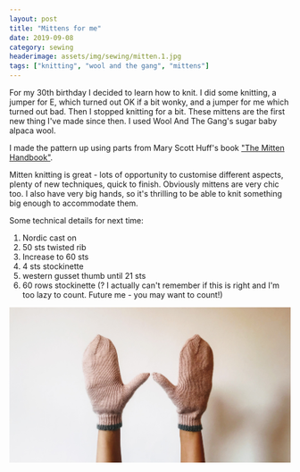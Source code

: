 ```yaml
---
layout: post
title: "Mittens for me"
date: 2019-09-08
category: sewing
headerimage: assets/img/sewing/mitten.1.jpg
tags: ["knitting", "wool and the gang", "mittens"]
---
```


For my 30th birthday I decided to learn how to knit. I did some knitting, a jumper for E, which turned out OK if a bit wonky, and a jumper for me which turned out bad. Then I stopped knitting for a bit. These mittens are the first new thing I've made since then. I used Wool And The Gang's sugar baby alpaca wool.

I made the pattern up using parts from Mary Scott Huff's book ["The Mitten Handbook"](https://www.goodreads.com/book/show/34227579-the-mitten-handbook).

Mitten knitting is great - lots of opportunity to customise different aspects, plenty of new techniques, quick to finish. Obviously mittens are very chic too. I also have very big hands, so it's thrilling to be able to knit something big enough to accommodate them.

Some technical details for next time:

1. Nordic cast on
1. 50 sts twisted rib
1. Increase to 60 sts
1. 4 sts stockinette
1. western gusset thumb until 21 sts
1. 60 rows stockinette (? I actually can't remember if this is right and I'm too lazy to count. Future me - you may want to count!)


![Mittens on](/assets/img/sewing/mitten.2.jpg)
